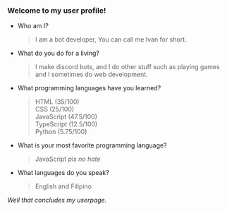 ### Welcome to my user profile!

- Who am I?
  > I am a bot developer, You can call me Ivan for short.

- What do you do for a living?
  > I make discord bots, and I do other stuff such as playing games and I sometimes do web development. 

- What programming languages have you learned?
  > HTML (35/100) \
  > CSS (25/100) \
  > JavaScript (47.5/100) \
  > TypeScript (12.5/100) \
  > Python (5.75/100)

- What is your most favorite programming language?
  > JavaScript *pls no hate*

- What languages do you speak?
  > English and Filipino

*Well that concludes my userpage.*
